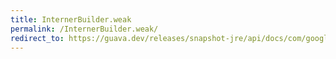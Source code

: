 ```yaml
---
title: InternerBuilder.weak
permalink: /InternerBuilder.weak/
redirect_to: https://guava.dev/releases/snapshot-jre/api/docs/com/google/common/collect/Interners.InternerBuilder.html#weak--
---
```

